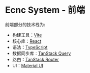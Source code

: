 # Ecnc System - 前端

前端部分的技术栈为:

- 构建工具：[Vite](https://vitejs.dev/)
- 核心库：[React](https://react.dev/)
- 语法：[TypeScript](https://www.typescriptlang.org/)
- 数据同步库：[TanStack Query](https://tanstack.com/query/latest)
- 路由：[TanStack Router](https://tanstack.com/router/latest)
- UI：[Material UI](https://mui.com/material-ui/)

